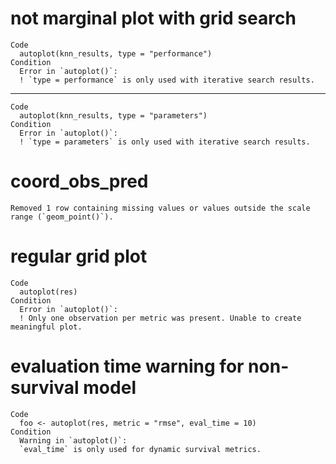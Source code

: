 # not marginal plot with grid search

    Code
      autoplot(knn_results, type = "performance")
    Condition
      Error in `autoplot()`:
      ! `type = performance` is only used with iterative search results.

---

    Code
      autoplot(knn_results, type = "parameters")
    Condition
      Error in `autoplot()`:
      ! `type = parameters` is only used with iterative search results.

# coord_obs_pred

    Removed 1 row containing missing values or values outside the scale range (`geom_point()`).

# regular grid plot

    Code
      autoplot(res)
    Condition
      Error in `autoplot()`:
      ! Only one observation per metric was present. Unable to create meaningful plot.

# evaluation time warning for non-survival model

    Code
      foo <- autoplot(res, metric = "rmse", eval_time = 10)
    Condition
      Warning in `autoplot()`:
      `eval_time` is only used for dynamic survival metrics.

